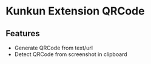# Kunkun Extension QRCode

## Features

- Generate QRCode from text/url
- Detect QRCode from screenshot in clipboard
